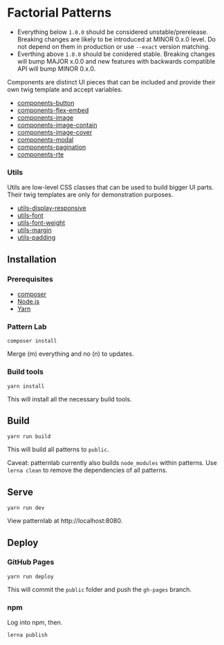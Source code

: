 # Factorial Patterns



- Everything below `1.0.0` should be considered unstable/prerelease. Breaking changes are likely to be introduced at MINOR 0.x.0 level. Do not depend on them in production or use `--exact` version matching. 
- Everthing above `1.0.0` should be conidered stable. Breaking changes will bump MAJOR x.0.0 and new features with backwards compatible API will bump MINOR 0.x.0. 

Components are distinct UI pieces that can be included and provide their own 
twig template and accept variables. 

* [components-button](https://github.com/factorial-io/factorial-patterns/tree/master/source/_patterns/components/components-button)
* [components-flex-embed](https://github.com/factorial-io/factorial-patterns/tree/master/source/_patterns/components/components-flex-embed)
* [components-image](https://github.com/factorial-io/factorial-patterns/tree/master/source/_patterns/components/components-image)
* [components-image-contain](https://github.com/factorial-io/factorial-patterns/tree/master/source/_patterns/components/components-image-contain)
* [components-image-cover](https://github.com/factorial-io/factorial-patterns/tree/master/source/_patterns/components/components-image-cover)
* [components-modal](https://github.com/factorial-io/factorial-patterns/tree/master/source/_patterns/components/components-modal)
* [components-pagination](https://github.com/factorial-io/factorial-patterns/tree/master/source/_patterns/components/components-pagination)
* [components-rte](https://github.com/factorial-io/factorial-patterns/tree/master/source/_patterns/components/components-rte)

### Utils 

Utils are low-level CSS classes that can be used to build bigger UI parts. Their 
twig templates are only for demonstration purposes. 

* [utils-display-responsive](https://github.com/factorial-io/factorial-patterns/tree/master/source/_patterns/utils/utils-display-responsive)
* [utils-font](https://github.com/factorial-io/factorial-patterns/tree/master/source/_patterns/utils/utils-font)
* [utils-font-weight](https://github.com/factorial-io/factorial-patterns/tree/master/source/_patterns/utils/utils-font-weight)
* [utils-margin](https://github.com/factorial-io/factorial-patterns/tree/master/source/_patterns/utils/utils-margin)
* [utils-padding](https://github.com/factorial-io/factorial-patterns/tree/master/source/_patterns/utils/utils-padding)

## Installation

### Prerequisites 

* [composer](https://getcomposer.org/)
* [Node.js](https://nodejs.org/en/)
* [Yarn](https://yarnpkg.com/en/)

### Pattern Lab

    composer install

Merge (m) everything and no (n) to updates.

### Build tools

    yarn install

This will install all the necessary build tools.

## Build

    yarn run build

This will build all patterns to `public`.

Caveat: patternlab currently also builds `node_modules` within patterns.
Use `lerna clean` to remove the dependencies of all patterns.

## Serve

    yarn run dev

View patternlab at http://localhost:8080.

## Deploy

### GitHub Pages

    yarn run deploy

This will commit the `public` folder and push the `gh-pages` branch.

### npm

Log into npm, then.

    lerna publish 


